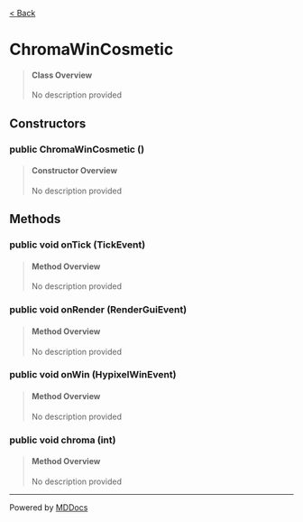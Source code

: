 [< Back](../README.md)
# ChromaWinCosmetic #
>#### Class Overview ####
>No description provided
## Constructors ##
### public ChromaWinCosmetic () ###
>#### Constructor Overview ####
>No description provided
>
## Methods ##
### public void onTick (TickEvent) ###
>#### Method Overview ####
>No description provided
>
### public void onRender (RenderGuiEvent) ###
>#### Method Overview ####
>No description provided
>
### public void onWin (HypixelWinEvent) ###
>#### Method Overview ####
>No description provided
>
### public void chroma (int) ###
>#### Method Overview ####
>No description provided
>

---
Powered by [MDDocs](https://github.com/VRCube/MDDocs)